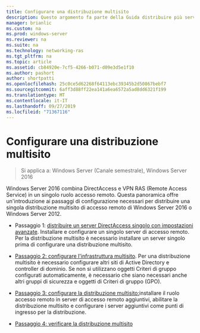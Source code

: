 ```yaml
---
title: Configurare una distribuzione multisito
description: Questo argomento fa parte della Guida distribuire più server di accesso remoto in una distribuzione multisito di Windows Server 2016.
manager: brianlic
ms.custom: na
ms.prod: windows-server
ms.reviewer: na
ms.suite: na
ms.technology: networking-ras
ms.tgt_pltfrm: na
ms.topic: article
ms.assetid: cb84920e-7cf5-4266-b071-d09e3d5e1f10
ms.author: pashort
author: shortpatti
ms.openlocfilehash: 25c0ce5d62268f64113ebc39345b2d50867bebf7
ms.sourcegitcommit: 6aff3d88ff22ea141a6ea6572a5ad8dd6321f199
ms.translationtype: MT
ms.contentlocale: it-IT
ms.lasthandoff: 09/27/2019
ms.locfileid: "71367116"
---
```

# <a name="configure-a-multisite-deployment"></a>Configurare una distribuzione multisito

>Si applica a: Windows Server (Canale semestrale), Windows Server 2016

 Windows Server 2016 combina DirectAccess e VPN RAS (Remote Access Service) in un singolo ruolo accesso remoto. Questa panoramica offre un'introduzione ai passaggi di configurazione necessari per distribuire una singola distribuzione multisito di accesso remoto di Windows Server 2016 o Windows Server 2012.  
  
-   Passaggio 1: [distribuire un server DirectAccess singolo con impostazioni avanzate](https://technet.microsoft.com/windows-server-docs/networking/remote-access/directaccess/single-server-advanced/deploy-a-single-directaccess-server-with-advanced-settings). Installare e configurare un singolo server di accesso remoto. Per la distribuzione multisito è necessario installare un server singolo prima di configurare una distribuzione multisito.  
  
-   [Passaggio 2: configurare l'infrastruttura multisito](Step-2-Configure-the-Multisite-Infrastructure.md). Per una distribuzione multisito è necessario configurare altri siti di Active Directory e controller di dominio. Se non si utilizzano oggetti Criteri di gruppo configurati automaticamente, è necessario che siano necessari anche altri gruppi di sicurezza e oggetti di Criteri di gruppo (GPO).  
  
-   [Passaggio 3: configurare la distribuzione multisito:](Step-3-Configure-the-Multisite-Deployment.md)installare il ruolo accesso remoto in server di accesso remoto aggiuntivi, abilitare la distribuzione multisito e configurare i server aggiuntivi come punti di ingresso per la distribuzione.  
  
-   [Passaggio 4: verificare la distribuzione multisito](Step-4-Verify-the-Multisite-Deployment.md) 
  


